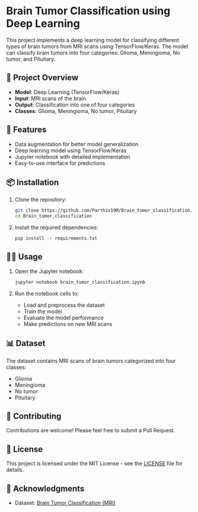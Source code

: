 # Brain Tumor Classification using Deep Learning

This project implements a deep learning model for classifying different types of brain tumors from MRI scans using TensorFlow/Keras. The model can classify brain tumors into four categories: Glioma, Meningioma, No tumor, and Pituitary.

## 🧠 Project Overview
- **Model**: Deep Learning (TensorFlow/Keras)
- **Input**: MRI scans of the brain
- **Output**: Classification into one of four categories
- **Classes**: Glioma, Meningioma, No tumor, Pituitary

## 🚀 Features
- Data augmentation for better model generalization
- Deep learning model using TensorFlow/Keras
- Jupyter notebook with detailed implementation
- Easy-to-use interface for predictions

## 📦 Installation

1. Clone the repository:
   ```bash
   git clone https://github.com/Parthiv19M/Brain_tumor_classification.git
   cd Brain_tumor_classification
   ```

2. Install the required dependencies:
   ```bash
   pip install -r requirements.txt
   ```

## 🏃‍♂️ Usage

1. Open the Jupyter notebook:
   ```bash
   jupyter notebook brain_tumor_classification.ipynb
   ```

2. Run the notebook cells to:
   - Load and preprocess the dataset
   - Train the model
   - Evaluate the model performance
   - Make predictions on new MRI scans

## 📊 Dataset

The dataset contains MRI scans of brain tumors categorized into four classes:
- Glioma
- Meningioma
- No tumor
- Pituitary

## 🤝 Contributing

Contributions are welcome! Please feel free to submit a Pull Request.

## 📝 License

This project is licensed under the MIT License - see the [LICENSE](LICENSE) file for details.

## 🙏 Acknowledgments
- Dataset: [Brain Tumor Classification (MRI)](https://www.kaggle.com/sartajbhuvaji/brain-tumor-classification-mri)
